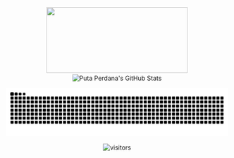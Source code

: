<div align="center">
  <img width="320" height="150" src="https://github-readme-stats.vercel.app/api/top-langs/?username=putraprdn&layout=compact&langs_count=10&theme=algolia&hide=hack"/>
  <img width="400" height="150" src="https://github-readme-stats-eight-theta.vercel.app/api?username=putraprdn&show_icons=true&theme=algolia&count_private=true" alt="Puta Perdana's GitHub Stats">
</div>
 
  ![](https://github.com/putraprdn/putraprdn/blob/output/github-contribution-grid-snake.svg)
  
<div align="center">
  <img src="https://visitor-badge.laobi.icu/badge?page_id=putraprdn" alt="visitors">
</div>
 
</div>
